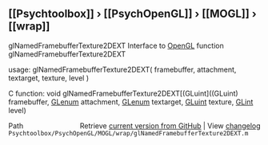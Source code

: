 ## [[Psychtoolbox]] &#8250; [[PsychOpenGL]] &#8250; [[MOGL]] &#8250; [[wrap]]

glNamedFramebufferTexture2DEXT  Interface to [OpenGL](OpenGL) function glNamedFramebufferTexture2DEXT  
  
usage:  glNamedFramebufferTexture2DEXT( framebuffer, attachment, textarget, texture, level )  
  
C function:  void glNamedFramebufferTexture2DEXT[(GLuint]((GLuint) framebuffer, [GLenum](GLenum) attachment, [GLenum](GLenum) textarget, [GLuint](GLuint) texture, [GLint](GLint) level)  




<div class="code_header" style="text-align:right;">
  <span style="float:left;">Path&nbsp;&nbsp;</span> <span class="counter">Retrieve <a href=
  "https://raw.github.com/Psychtoolbox-3/Psychtoolbox-3/beta/Psychtoolbox/PsychOpenGL/MOGL/wrap/glNamedFramebufferTexture2DEXT.m">current version from GitHub</a> | View <a href=
  "https://github.com/Psychtoolbox-3/Psychtoolbox-3/commits/beta/Psychtoolbox/PsychOpenGL/MOGL/wrap/glNamedFramebufferTexture2DEXT.m">changelog</a></span>
</div>
<div class="code">
  <code>Psychtoolbox/PsychOpenGL/MOGL/wrap/glNamedFramebufferTexture2DEXT.m</code>
</div>

